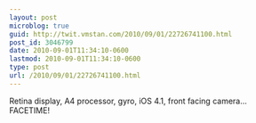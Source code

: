 ```yaml
---
layout: post
microblog: true
guid: http://twit.vmstan.com/2010/09/01/22726741100.html
post_id: 3046799
date: 2010-09-01T11:34:10-0600
lastmod: 2010-09-01T11:34:10-0600
type: post
url: /2010/09/01/22726741100.html
---
```

Retina display, A4 processor, gyro, iOS 4.1, front facing camera... FACETIME!
